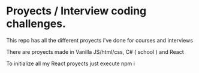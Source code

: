 # Proyects / Interview coding challenges.
This repo has all the different proyects i've done for courses and interviews

There are proyects made in Vanilla JS/html/css, C# ( school ) and React


To initialize all my React proyects just execute npm i 
